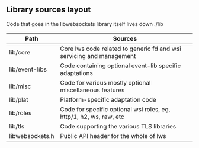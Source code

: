 ## Library sources layout

Code that goes in the libwebsockets library itself lives down ./lib

Path|Sources
---|---
lib/core|Core lws code related to generic fd and wsi servicing and management
lib/event-libs|Code containing optional event-lib specific adaptations
lib/misc|Code for various mostly optional miscellaneous features
lib/plat|Platform-specific adaptation code
lib/roles|Code for specific optional wsi roles, eg, http/1, h2, ws, raw, etc
lib/tls|Code supporting the various TLS libraries
libwebsockets.h|Public API header for the whole of lws

